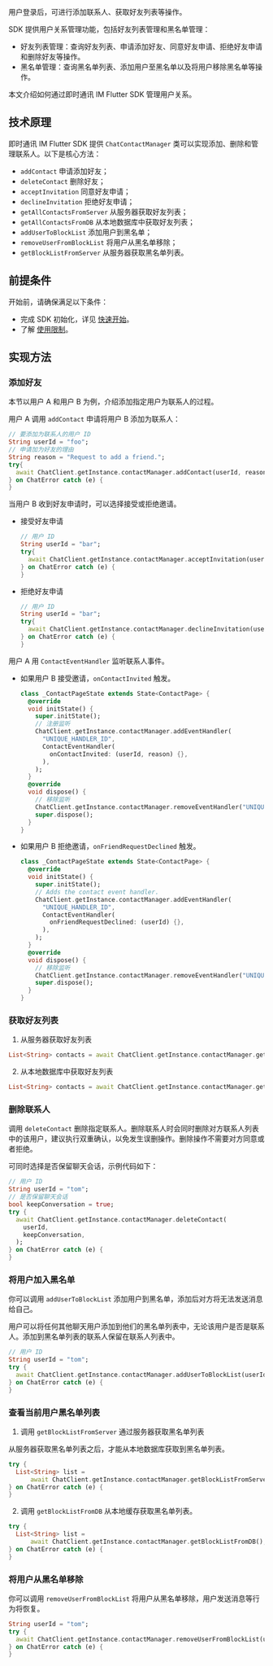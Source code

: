 用户登录后，可进行添加联系人、获取好友列表等操作。

SDK 提供用户关系管理功能，包括好友列表管理和黑名单管理：

- 好友列表管理：查询好友列表、申请添加好友、同意好友申请、拒绝好友申请和删除好友等操作。
- 黑名单管理：查询黑名单列表、添加用户至黑名单以及将用户移除黑名单等操作。

本文介绍如何通过即时通讯 IM Flutter SDK 管理用户关系。

## 技术原理

即时通讯 IM Flutter SDK 提供 `ChatContactManager` 类可以实现添加、删除和管理联系人。以下是核心方法：

- `addContact` 申请添加好友；
- `deleteContact` 删除好友；
- `acceptInvitation` 同意好友申请；
- `declineInvitation` 拒绝好友申请；
- `getAllContactsFromServer` 从服务器获取好友列表；
- `getAllContactsFromDB` 从本地数据库中获取好友列表；
- `addUserToBlockList` 添加用户到黑名单；
- `removeUserFromBlockList` 将用户从黑名单移除；
- `getBlockListFromServer` 从服务器获取黑名单列表。

## 前提条件

开始前，请确保满足以下条件：

- 完成 SDK 初始化，详见 [快速开始](./agora_chat_get_started_flutter)。
- 了解 [使用限制](./agora_chat_limitation)。


## 实现方法

### 添加好友

本节以用户 A 和用户 B 为例，介绍添加指定用户为联系人的过程。

用户 A 调用 `addContact` 申请将用户 B 添加为联系人：

```dart
// 要添加为联系人的用户 ID
String userId = "foo";
// 申请加为好友的理由
String reason = "Request to add a friend.";
try{
  await ChatClient.getInstance.contactManager.addContact(userId, reason);
} on ChatError catch (e) {
}
```

当用户 B 收到好友申请时，可以选择接受或拒绝邀请。

- 接受好友申请

  ```dart
  // 用户 ID
  String userId = "bar";
  try{
    await ChatClient.getInstance.contactManager.acceptInvitation(userId);
  } on ChatError catch (e) {
  }
  ```

- 拒绝好友申请

  ```dart
  // 用户 ID
  String userId = "bar";
  try{
    await ChatClient.getInstance.contactManager.declineInvitation(userId);
  } on ChatError catch (e) {
  }
  ```

用户 A 用 `ContactEventHandler` 监听联系人事件。

- 如果用户 B 接受邀请，`onContactInvited` 触发。

  ```dart
  class _ContactPageState extends State<ContactPage> {
    @override
    void initState() {
      super.initState();
      // 注册监听
      ChatClient.getInstance.contactManager.addEventHandler(
        "UNIQUE_HANDLER_ID",
        ContactEventHandler(
          onContactInvited: (userId, reason) {},
        ),
      );
    }
    @override
    void dispose() {
      // 移除监听
      ChatClient.getInstance.contactManager.removeEventHandler("UNIQUE_HANDLER_ID");
      super.dispose();
    }
  }
  ```

- 如果用户 B 拒绝邀请，`onFriendRequestDeclined` 触发。

  ```dart
  class _ContactPageState extends State<ContactPage> {
    @override
    void initState() {
      super.initState();
      // Adds the contact event handler.
      ChatClient.getInstance.contactManager.addEventHandler(
        "UNIQUE_HANDLER_ID",
        ContactEventHandler(
          onFriendRequestDeclined: (userId) {},
        ),
      );
    }
    @override
    void dispose() {
      // 移除监听
      ChatClient.getInstance.contactManager.removeEventHandler("UNIQUE_HANDLER_ID");
      super.dispose();
    }
  }
  ```

### 获取好友列表

1. 从服务器获取好友列表

```dart
List<String> contacts = await ChatClient.getInstance.contactManager.getAllContactsFromServer();
```

2. 从本地数据库中获取好友列表

```dart
List<String> contacts = await ChatClient.getInstance.contactManager.getAllContactsFromDB();
```

### 删除联系人

调用 `deleteContact` 删除指定联系人。删除联系人时会同时删除对方联系人列表中的该用户，建议执行双重确认，以免发生误删操作。删除操作不需要对方同意或者拒绝。

可同时选择是否保留聊天会话，示例代码如下：

```dart
// 用户 ID
String userId = "tom";
// 是否保留聊天会话
bool keepConversation = true;
try {
  await ChatClient.getInstance.contactManager.deleteContact(
    userId,
    keepConversation,
  );
} on ChatError catch (e) {
}
```

### 将用户加入黑名单

你可以调用 `addUserToBlockList` 添加用户到黑名单，添加后对方将无法发送消息给自己。

用户可以将任何其他聊天用户添加到他们的黑名单列表中，无论该用户是否是联系人。添加到黑名单列表的联系人保留在联系人列表中。

```dart
// 用户 ID
String userId = "tom";
try {
  await ChatClient.getInstance.contactManager.addUserToBlockList(userId);
} on ChatError catch (e) {
}
```

### 查看当前用户黑名单列表

1. 调用 `getBlockListFromServer` 通过服务器获取黑名单列表

从服务器获取黑名单列表之后，才能从本地数据库获取到黑名单列表。

```dart
try {
  List<String> list =
      await ChatClient.getInstance.contactManager.getBlockListFromServer();
} on ChatError catch (e) {
}
```

2. 调用 `getBlockListFromDB` 从本地缓存获取黑名单列表。

```dart
try {
  List<String> list =
      await ChatClient.getInstance.contactManager.getBlockListFromDB();
} on ChatError catch (e) {
}
```

### 将用户从黑名单移除

你可以调用 `removeUserFromBlockList` 将用户从黑名单移除，用户发送消息等行为将恢复。

```dart
String userId = "tom";
try {
  await ChatClient.getInstance.contactManager.removeUserFromBlockList(userId);
} on ChatError catch (e) {
}
```